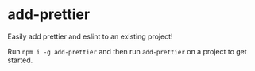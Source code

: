 # add-prettier
Easily add prettier and eslint to an existing project!

Run `npm i -g add-prettier` and then run `add-prettier` on a project to get started.